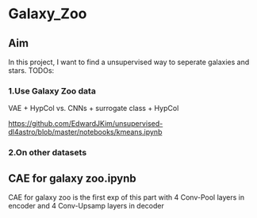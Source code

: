 # Galaxy_Zoo

Aim
-----
In this project, I want to find a unsupervised way to seperate galaxies and stars.
TODOs:
### 1.Use Galaxy Zoo data
VAE + HypCol vs. CNNs + surrogate class + HypCol

https://github.com/EdwardJKim/unsupervised-dl4astro/blob/master/notebooks/kmeans.ipynb
### 2.On other datasets




CAE for galaxy zoo.ipynb
-----
CAE for galaxy zoo is the first exp of this part
with 4 Conv-Pool layers in encoder 
and 4 Conv-Upsamp layers in decoder
